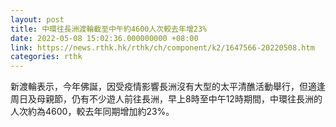 ```yaml
---
layout: post
title: 中環往長洲渡輪截至中午約4600人次較去年增23%
date: 2022-05-08 15:02:36.000000000 +08:00
link: https://news.rthk.hk/rthk/ch/component/k2/1647566-20220508.htm
categories: rthk
---
```


新渡輪表示，今年佛誕，因受疫情影響長洲沒有大型的太平清醮活動舉行，但適逢周日及母親節，仍有不少遊人前往長洲，早上8時至中午12時期間，中環往長洲的人次約為4600，較去年同期增加約23%。
